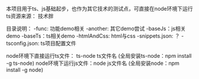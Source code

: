 本项目用于ts、js基础起步，也作为其它技术的测试点，可直接在node环境下运行 ts资源来源： 技术胖

目录说明： -func: 功能demo相关 -another: 其它demo尝试 -baseJs：js相关demo -baseTs：ts相关demo -htmlAndCss: html与css -snippets.json: ？ -tsconfig.json: ts项目配置文件

node环境下直接运行ts文件： ts-node ts文件名 (全局安装ts-node：npm install -g ts-node) node环境下运行js文件：node js文件名 (全局安装node：npm install -g node)
